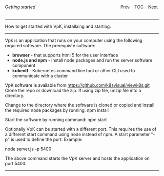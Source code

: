 <topicKey gettingstarted/>
<topicBack id="topicNext" link="generalusage"/>
<topicNext id="topicBack" link="toc"/>

<a style="float: right;" href="javascript:docNextTopic()">&nbsp;&nbsp;Next&nbsp;<i class="fas fa-lg fa-arrow-right"></i></a>
<a style="float: right;" href="javascript:docNextTopic('toc')">&nbsp;&nbsp;TOC&nbsp;&nbsp;</a>
<a style="float: right;" href="javascript:docPrevTopic()"><i class="fas fa-lg fa-arrow-left"></i>&nbsp;Prev&nbsp;&nbsp;</a>

###### Getting started

---

How to get started with VpK, installaing and starting.  

<!-- <div style="margin-left: 150px;">
    <iframe width="700" height="390" src="https://www.youtube.com/embed/oLnhPCZa_fo">
    </iframe>    
</div> -->

---

Vpk is an application that runs on your computer using the following required software. The prerequiste software:

- __browser__ - that supports html 5 for the user interface 
- __node.js and npm__ - install node packages and run the server software component 
- __kubectl__ - Kubernetes command line tool or other CLI used to communicate with a cluster 


VpK software is available from https://github.com/k8svisual/viewk8s.git Clone the repo or download the zip.  If using zip file, unzip file into a directory.

Change to the directory where the software is cloned or copied and install the required node packages by running: npm install

Start the software by running command: npm start

Optionally VpK can be started with a different port.  This requires the use of a different start command using node instead of npm.  A start parameter "-p" is used to define the port.  Example:

node server.js -p 5400

The above command starts the VpK server and hosts the application on port 5400.

---

<!-- <a style="float: right;" href="javascript:docNextTopic()">&nbsp;&nbsp;Next&nbsp;<i class="fas fa-lg fa-arrow-right"></i></a>
<a style="float: right;" href="javascript:docNextTopic('toc')">&nbsp;&nbsp;TOC&nbsp;&nbsp;</a>
<a style="float: right;" href="javascript:docPrevTopic()"><i class="fas fa-lg fa-arrow-left"></i>&nbsp;Prev&nbsp;&nbsp;</a> -->

